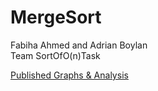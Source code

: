 # MergeSort

Fabiha Ahmed and Adrian Boylan
<br>
Team SortOfO(n)Task

<a href="https://docs.google.com/document/d/1HWVGfYtKduRyJalaryYIeB0RdUeTGzMeFF-bItQFS5c/pub">Published Graphs & Analysis</a>
